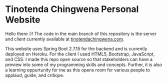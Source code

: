 # Tinotenda Chingwena Personal Website

Hello there :)! The code in the main branch of this repository is the server and client currently available at [tinotendachingwena.com](https://www.tinotendachingwena.com/).

This website uses Spring Boot 2.7.15 for the backend and is currently deployed on Heroku. For the client I used HTML5, Bootstrap, JavaScript, and CSS. I made this repo open source so that stakeholders can have a preview into some of my programming skills and concepts. Further, it is also a learning oppurtunity for me as this opens room for various people to applaud, guide, and critique. 
